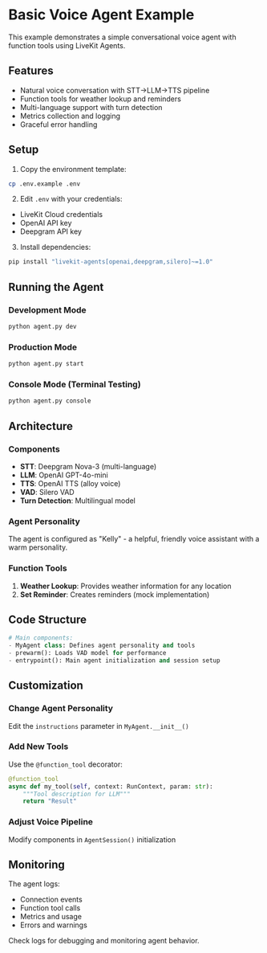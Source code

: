 # Basic Voice Agent Example

This example demonstrates a simple conversational voice agent with function tools using LiveKit Agents.

## Features

- Natural voice conversation with STT→LLM→TTS pipeline
- Function tools for weather lookup and reminders
- Multi-language support with turn detection
- Metrics collection and logging
- Graceful error handling

## Setup

1. Copy the environment template:
```bash
cp .env.example .env
```

2. Edit `.env` with your credentials:
- LiveKit Cloud credentials
- OpenAI API key
- Deepgram API key

3. Install dependencies:
```bash
pip install "livekit-agents[openai,deepgram,silero]~=1.0"
```

## Running the Agent

### Development Mode
```bash
python agent.py dev
```

### Production Mode
```bash
python agent.py start
```

### Console Mode (Terminal Testing)
```bash
python agent.py console
```

## Architecture

### Components
- **STT**: Deepgram Nova-3 (multi-language)
- **LLM**: OpenAI GPT-4o-mini
- **TTS**: OpenAI TTS (alloy voice)
- **VAD**: Silero VAD
- **Turn Detection**: Multilingual model

### Agent Personality
The agent is configured as "Kelly" - a helpful, friendly voice assistant with a warm personality.

### Function Tools
1. **Weather Lookup**: Provides weather information for any location
2. **Set Reminder**: Creates reminders (mock implementation)

## Code Structure

```python
# Main components:
- MyAgent class: Defines agent personality and tools
- prewarm(): Loads VAD model for performance
- entrypoint(): Main agent initialization and session setup
```

## Customization

### Change Agent Personality
Edit the `instructions` parameter in `MyAgent.__init__()`

### Add New Tools
Use the `@function_tool` decorator:
```python
@function_tool
async def my_tool(self, context: RunContext, param: str):
    """Tool description for LLM"""
    return "Result"
```

### Adjust Voice Pipeline
Modify components in `AgentSession()` initialization

## Monitoring

The agent logs:
- Connection events
- Function tool calls
- Metrics and usage
- Errors and warnings

Check logs for debugging and monitoring agent behavior.